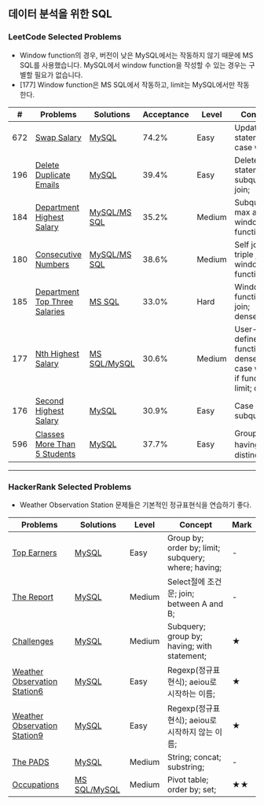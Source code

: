 ## 데이터 분석을 위한 SQL


### LeetCode Selected Problems


- Window function의 경우, 버전이 낮은 MySQL에서는 작동하지 않기 때문에 MS SQL를 사용했습니다. MySQL에서 window function을 작성할 수 있는 경우는 구별할 필요가 없습니다.
- [177] Window function은 MS SQL에서 작동하고, limit는 MySQL에서만 작동한다.

| # | Problems | Solutions | Acceptance | Level | Concept | Mark |
|----|----------|-----------|-------|------| --------|---|
| 672 | [Swap Salary](https://leetcode.com/problems/swap-salary/) | [MySQL](./LeetCode/[627]Swap_Salary.sql) | 74.2% | Easy | Update statement; case when;| - |
| 196 | [Delete Duplicate Emails](https://leetcode.com/problems/delete-duplicate-emails/) | [MySQL](./LeetCode/[196]Delete_Duplicate_Emails.sql) | 39.4% | Easy | Delete statement; subquery; join; | - |
| 184 | [Department Highest Salary](https://leetcode.com/problems/department-highest-salary/) | [MySQL/MS SQL](./LeetCode/[184]Department_Highest_Salary.sql) | 35.2% | Medium | Subquery;  max all; / window function;| - |
| 180 | [Consecutive Numbers](https://leetcode.com/problems/consecutive-numbers/) | [MySQL/MS SQL](./LeetCode/[180]Consecutive_Numbers.sql) | 38.6% | Medium | Self join; triple join; / window function; | - |
| 185 | [Department Top Three Salaries](https://leetcode.com/problems/department-top-three-salaries/) | [MS SQL](./LeetCode/[185]Department_Top_Three_Salaries.sql) | 33.0% | Hard | Window function; join; dense_rank; | - |
| 177 | [Nth Highest Salary](https://leetcode.com/problems/nth-highest-salary/) | [MS SQL/MySQL](./LeetCode/[177]Nth_Hightest_Salary.sql) | 30.6% | Medium | User-defined function; dense_rank; case when; if function; limit; offset; | ★ |
| 176 | [Second Highest Salary](https://leetcode.com/problems/second-highest-salary/) | [MySQL](./LeetCode/[176]]Second_Hightest_Salary.sql) | 30.9% | Easy | Case when; subquery; | ★ |
| 596 | [Classes More Than 5 Students](https://leetcode.com/problems/classes-more-than-5-students/) | [MySQL](./LeetCode/[596]Classes_More_Than_5Students.sql) | 37.7% | Easy | Group by; having절에 distinct; | - |

---
### HackerRank Selected Problems


- Weather Observation Station 문제들은 기본적인 정규표현식을 연습하기 좋다.


| Problems | Solutions | Level | Concept | Mark |
|----------|-----------|-------|--------|---|
| [Top Earners](https://www.hackerrank.com/challenges/earnings-of-employees/problem) | [MySQL](./HackerRank/Top_Earners.sql) | Easy | Group by; order by; limit; subquery; where; having; | - |
| [The Report](https://www.hackerrank.com/challenges/the-report/problem) | [MySQL](./HackerRank/The_Report.sql) | Medium | Select절에 조건문; join; between A and B; | - |
| [Challenges](https://www.hackerrank.com/challenges/challenges/problem) | [MySQL](./HackerRank/Challenges.sql) | Medium | Subquery; group by; having; with statement; | ★ |
| [Weather Observation Station6](https://www.hackerrank.com/challenges/weather-observation-station-6/problem) | [MySQL](./HackerRank/Weather_Observation_Station6.sql) | Easy | Regexp(정규표현식); aeiou로 시작하는 이름; | ★ |
| [Weather Observation Station9](https://www.hackerrank.com/challenges/weather-observation-station-9/problem) | [MySQL](./HackerRank/Weather_Observation_Station9.sql) | Easy | Regexp(정규표현식); aeiou로 시작하지 않는 이름; | ★ |
| [The PADS](https://www.hackerrank.com/challenges/the-pads/problem) | [MySQL](./HackerRank/The_PADS.sql) | Medium | String; concat; substring;| - |
| [Occupations](https://www.hackerrank.com/challenges/occupations/problem) | [MS SQL/MySQL](./HackerRank/Occupations.sql) | Medium | Pivot table; order by; set; | ★★ |

